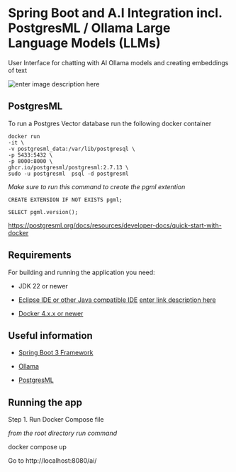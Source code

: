 
  

# Spring Boot and A.I Integration incl. PostgresML / Ollama Large Language Models (LLMs)

  

User Interface for chatting with AI Ollama models and creating embeddings of text
  

![enter image description here](blob/main/src/main/resources/static/img/Screenshot1.png)

  

## PostgresML

  

To run a Postgres Vector database run the following docker container

    docker run 
    -it \
    -v postgresml_data:/var/lib/postgresql \  
    -p 5433:5432 \
    -p 8000:8000 \  
    ghcr.io/postgresml/postgresml:2.7.13 \  
    sudo -u postgresml  psql -d postgresml


*Make sure to run this command to create the pgml extention*

    CREATE EXTENSION IF NOT EXISTS pgml;
    
    SELECT pgml.version();

  

https://postgresml.org/docs/resources/developer-docs/quick-start-with-docker

  

## Requirements

 
For building and running the application you need:

- JDK 22 or newer

- [Eclipse IDE or other Java compatible IDE](https://www.eclipse.org/ide/)
[enter link description here](https://docs.spring.io/spring-ai/reference/api/clients/ollama-chat.html)
- [Docker 4.x.x or newer ](https://www.docker.com/products/docker-desktop/)
  

## Useful information


- [Spring Boot 3 Framework](https://docs.spring.io/spring-ai/reference/api/clients/ollama-chat.html)

- [Ollama](https://ollama.com/)

- [PostgresML](https://postgresml.org/)

  
## Running the app

Step 1. Run Docker Compose file

*from the root directory run command*

docker compose up
  
Go to http://localhost:8080/ai/
